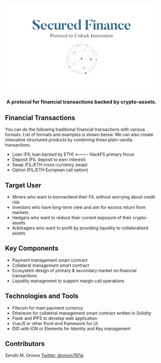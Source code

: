 <h1 align="center">
  <img width="500" src="img/logo.jpg" alt="Secured Finance logo" />
</h1>

<h3 align="center">A protocol for financial transactions backed by crypto-assets.</h3>

## Financial Transactions

You can do the following traditional financial transactions with various formats.
List of formats and examples is shown below. We can also create innovative structured products by combining these plain-vanilla transactions.

- Loan (FIL loan backed by ETH) <---- HackFS primary focus
- Deposit (FIL deposit to earn interest)
- Swap (FIL/ETH cross-currency swap)
- Option (FIL/ETH European call option)

## Target User

- Miners who want to borrow/lend their FIL without worrying about credit risk
- Investors who have long-term view and aim for excess return from markets
- Hedgers who want to reduce their current exposure of their crypto-assets
- Arbitragers who want to profit by providing liquidity to collateralized assets

## Key Components

- Payment management smart contract
- Collateral management smart contract
- Ecosystem design of primary & secondary market on financial transactions
- Liquidity management to support margin call operations

## Technologies and Tools

- Filecoin for main payment currency
- Ethereum for collateral management smart contract written in Solidity
- Fleek and IPFS to develop web application
- VueJS or other front-end framework for UI
- DID with ION or Elements for Identity and Key management

## Contributors

Senshi M. Onions [Twitter: @onion797jp](https://twitter.com/onion797jp)
